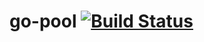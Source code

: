 # go-pool [![Build Status](https://travis-ci.org/Yalantis/go-pool.svg?branch=master)](https://travis-ci.org/Yalantis/go-pool)
